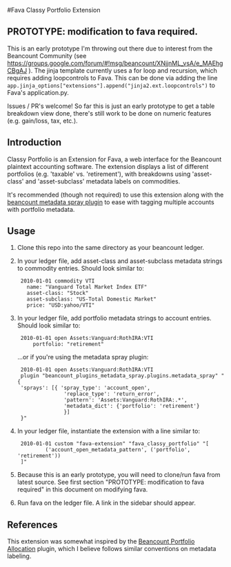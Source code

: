 #Fava Classy Portfolio Extension

## PROTOTYPE: modification to fava required.
This is an early prototype I'm throwing out there due to interest from the Beancount Community (see https://groups.google.com/forum/#!msg/beancount/XNjjnML_vsA/e_MAEhgCBgAJ ). The jinja template currently uses a for loop and recursion, which requires adding loopcontrols to Fava. This can be done via adding the line `app.jinja_options["extensions"].append("jinja2.ext.loopcontrols")` to Fava's application.py. 

Issues / PR's welcome! So far this is just an early prototype to get a table breakdown view done, there's still work to be done on numeric features (e.g. gain/loss, tax, etc.).

## Introduction
Classy Portfolio is an Extension for Fava, a web interface for the Beancount plaintext accounting software. The extension displays a list of different portfolios (e.g. 'taxable' vs. 'retirement'), with breakdowns using 'asset-class' and 'asset-subclass' metadata labels on commodities.

It's recommended (though not required) to use this extension along with the [beancount metadata spray plugin](https://github.com/seltzered/beancount-plugins-metadata-spray) to ease with tagging multiple accounts with portfolio metadata.

## Usage

1. Clone this repo into the same directory as your beancount ledger.

2. In your ledger file, add asset-class and asset-subclass metadata strings to commodity entries. Should look similar to: 

        2010-01-01 commodity VTI
          name: "Vanguard Total Market Index ETF"
          asset-class: "Stock"
          asset-subclass: "US-Total Domestic Market"
          price: "USD:yahoo/VTI" 

3. In your ledger file, add portfolio metadata strings to account entries. Should look similar to:

        2010-01-01 open Assets:Vanguard:RothIRA:VTI
            portfolio: "retirement"
    ...or if you're using the metadata spray plugin:

        2010-01-01 open Assets:Vanguard:RothIRA:VTI
        plugin "beancount_plugins_metadata_spray.plugins.metadata_spray" "{
        'sprays': [{ 'spray_type': 'account_open',
                      'replace_type': 'return_error',
                      'pattern': 'Assets:Vanguard:RothIRA:.*',
                      'metadata_dict': {'portfolio': 'retirement'}
                      }]
        }"

4. In your ledger file, instantiate the extension with a line similar to:

        2010-01-01 custom "fava-extension" "fava_classy_portfolio" "[
                ('account_open_metadata_pattern', ('portfolio', 'retirement'))
        ]"

5. Because this is an early prototype, you will need to clone/run fava from latest source. See first section "PROTOTYPE: modification to fava required" in this document on modifying fava.

6. Run fava on the ledger file. A link in the sidebar should appear.

## References

This extension was somewhat inspired by the [Beancount Portfolio Allocation](https://github.com/ghislainbourgeois/beancount_portfolio_allocation) plugin, which I believe follows similar conventions on metadata labeling.

